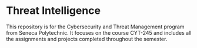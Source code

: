 # Threat Intelligence
This repository is for the Cybersecurity and Threat Management program from Seneca Polytechnic. It focuses on the course CYT-245 and includes all the assignments and projects completed throughout the semester.
